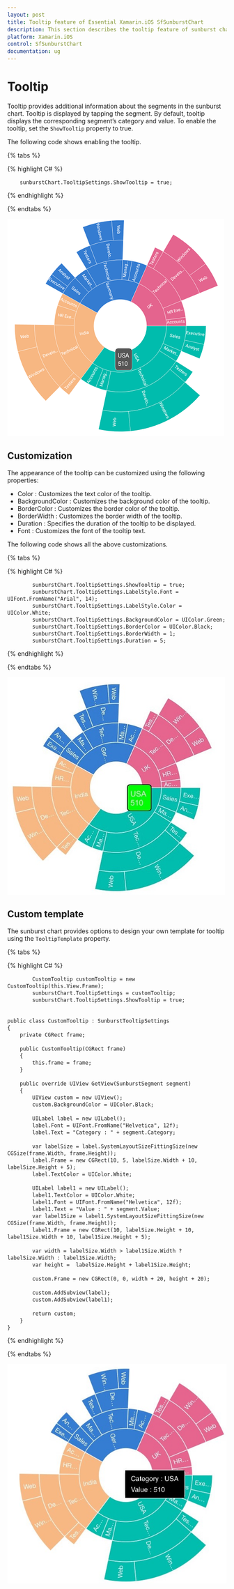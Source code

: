 ```yaml
---
layout: post
title: Tooltip feature of Essential Xamarin.iOS SfSunburstChart
description: This section describes the tooltip feature of sunburst chart.
platform: Xamarin.iOS
control: SfSunburstChart
documentation: ug
---
```


# Tooltip

Tooltip provides additional information about the segments in the sunburst chart. Tooltip is displayed by tapping the segment. By default, tooltip displays the corresponding segment’s category and value. To enable the tooltip, set the `ShowTooltip` property to true.

The following code shows enabling the tooltip.

{% tabs %} 

{% highlight C# %} 

        sunburstChart.TooltipSettings.ShowTooltip = true;

{% endhighlight %}

{% endtabs %} 

![](Tooltip_images/Tooltip.png)

## Customization

The appearance of the tooltip can be customized using the following properties:

* Color : Customizes the text color of the tooltip.
* BackgroundColor : Customizes the background color of the tooltip.
* BorderColor : Customizes the border color of the tooltip.
* BorderWidth : Customizes the border width of the tooltip.
* Duration : Specifies the duration of the tooltip to be displayed.
* Font : Customizes the font of the tooltip text.

The following code shows all the above customizations.

{% tabs %} 

{% highlight C# %}

            sunburstChart.TooltipSettings.ShowTooltip = true;
            sunburstChart.TooltipSettings.LabelStyle.Font = UIFont.FromName("Arial", 14);           
            sunburstChart.TooltipSettings.LabelStyle.Color = UIColor.White;
            sunburstChart.TooltipSettings.BackgroundColor = UIColor.Green;
            sunburstChart.TooltipSettings.BorderColor = UIColor.Black;
            sunburstChart.TooltipSettings.BorderWidth = 1;
            sunburstChart.TooltipSettings.Duration = 5;      

{% endhighlight %}

{% endtabs %} 

![](Tooltip_images/Customization.jpg)

## Custom template

The sunburst chart provides options to design your own template for tooltip using the `TooltipTemplate` property.

{% tabs %} 

{% highlight C# %} 

            CustomTooltip customTooltip = new CustomTooltip(this.View.Frame);
            sunburstChart.TooltipSettings = customTooltip;
            sunburstChart.TooltipSettings.ShowTooltip = true;         
           

    public class CustomTooltip : SunburstTooltipSettings
    {
        private CGRect frame;        

        public CustomTooltip(CGRect frame)
        {
            this.frame = frame;
        }

        public override UIView GetView(SunburstSegment segment)
        {
            UIView custom = new UIView();
            custom.BackgroundColor = UIColor.Black;         

            UILabel label = new UILabel();         
            label.Font = UIFont.FromName("Helvetica", 12f);
            label.Text = "Category : " + segment.Category;

            var labelSize = label.SystemLayoutSizeFittingSize(new CGSize(frame.Width, frame.Height));
            label.Frame = new CGRect(10, 5, labelSize.Width + 10, labelSize.Height + 5);
            label.TextColor = UIColor.White;            

            UILabel label1 = new UILabel();          
            label1.TextColor = UIColor.White;
            label1.Font = UIFont.FromName("Helvetica", 12f);
            label1.Text = "Value : " + segment.Value;
            var label1Size = label1.SystemLayoutSizeFittingSize(new CGSize(frame.Width, frame.Height));
            label1.Frame = new CGRect(10, labelSize.Height + 10, label1Size.Width + 10, label1Size.Height + 5);

            var width = labelSize.Width > label1Size.Width ? labelSize.Width : label1Size.Width;
            var height =  labelSize.Height + label1Size.Height;

            custom.Frame = new CGRect(0, 0, width + 20, height + 20);

            custom.AddSubview(label);
            custom.AddSubview(label1);

            return custom;           
        }
    }

{% endhighlight %}

{% endtabs %} 

![](Tooltip_images/Template.jpg)

